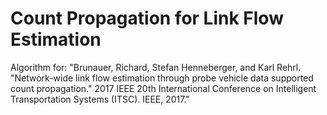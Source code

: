 # Count Propagation for Link Flow Estimation

Algorithm for: "Brunauer, Richard, Stefan Henneberger, and Karl Rehrl. "Network-wide link flow estimation through probe
vehicle data supported count propagation." 2017 IEEE 20th International Conference on Intelligent Transportation
Systems (ITSC). IEEE, 2017."



